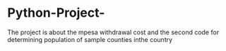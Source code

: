 # Python-Project-
The project is about the mpesa withdrawal cost and the second code for determining population of sample counties inthe country
